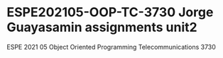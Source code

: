 # ESPE202105-OOP-TC-3730 Jorge Guayasamin assignments unit2
ESPE 2021 05 Object Oriented Programming Telecommunications 3730

